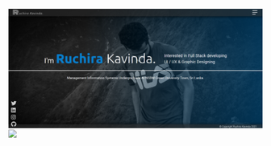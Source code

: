  ![RuchiraKavinda](my.png)
 <img src="https://github.com/vimalverma558/vimalverma558/blob/v2/img/hello.gif" width="20%">
